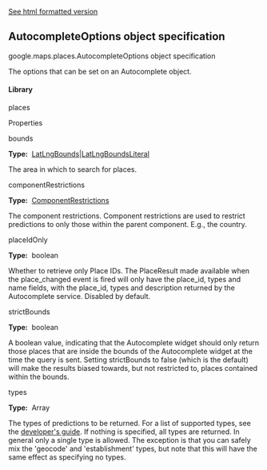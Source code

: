 [See html formatted version](https://huasofoundries.github.io/google-maps-documentation/AutocompleteOptions.html)


AutocompleteOptions object specification
----------------------------------------

google.maps.places.AutocompleteOptions object specification

The options that can be set on an Autocomplete object.

#### Library

places

Properties

bounds

**Type:**  [LatLngBounds](https://github.com/amenadiel/google-maps-documentation/blob/master/docs/LatLngBounds.md)|[LatLngBoundsLiteral](https://github.com/amenadiel/google-maps-documentation/blob/master/docs/LatLngBoundsLiteral.md)

The area in which to search for places.

componentRestrictions

**Type:**  [ComponentRestrictions](https://github.com/amenadiel/google-maps-documentation/blob/master/docs/ComponentRestrictions.md)

The component restrictions. Component restrictions are used to restrict predictions to only those within the parent component. E.g., the country.

placeIdOnly

**Type:**  boolean

Whether to retrieve only Place IDs. The PlaceResult made available when the place\_changed event is fired will only have the place\_id, types and name fields, with the place\_id, types and description returned by the Autocomplete service. Disabled by default.

strictBounds

**Type:**  boolean

A boolean value, indicating that the Autocomplete widget should only return those places that are inside the bounds of the Autocomplete widget at the time the query is sent. Setting strictBounds to false (which is the default) will make the results biased towards, but not restricted to, places contained within the bounds.

types

**Type:**  Array<string>

The types of predictions to be returned. For a list of supported types, see the [developer's guide](https://developers.google.com/places/supported_types#table3). If nothing is specified, all types are returned. In general only a single type is allowed. The exception is that you can safely mix the 'geocode' and 'establishment' types, but note that this will have the same effect as specifying no types.